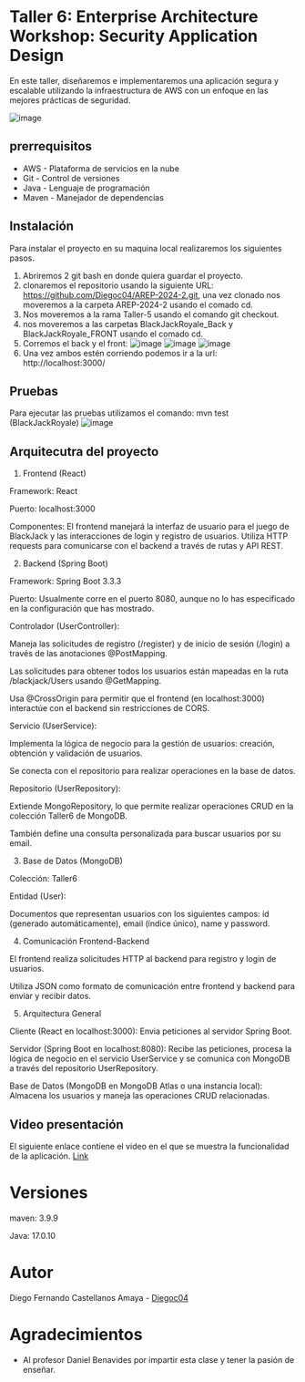 # Taller 6: Enterprise Architecture Workshop: Security Application Design
En este taller, diseñaremos e implementaremos una aplicación segura y escalable utilizando la infraestructura de AWS con un enfoque en las mejores prácticas de seguridad.

![image](https://github.com/user-attachments/assets/d545ff75-39fb-41cc-b88a-e975b38fb17a)

## prerrequisitos
* AWS  - Plataforma de servicios en la nube
* Git - Control de versiones
* Java - Lenguaje de programación
* Maven - Manejador de dependencias

## Instalación
Para instalar el proyecto en su maquina local realizaremos los siguientes pasos.

1. Abriremos 2 git bash en donde quiera guardar el proyecto.
2. clonaremos el repositorio usando la siguiente URL: https://github.com/Diegoc04/AREP-2024-2.git, una vez clonado nos moveremos a la carpeta AREP-2024-2 usando el comado cd.
3. Nos moveremos a la rama Taller-5 usando el comando git checkout.
4. nos moveremos a las carpetas BlackJackRoyale_Back y BlackJackRoyale_FRONT usando el comado cd.
5. Corremos el back y el front:
   ![image](https://github.com/user-attachments/assets/b1f0a16c-5ed4-40ce-9248-5b373ddf9df8)
   ![image](https://github.com/user-attachments/assets/bddd4ad9-d04a-46f9-a92d-2c0afa338a81)
   ![image](https://github.com/user-attachments/assets/9daed5d1-7498-4333-9dc9-88b91394a96a)
6. Una vez ambos estén corriendo podemos ir a la url: http://localhost:3000/

## Pruebas
Para ejecutar las pruebas utilizamos el comando: mvn test (BlackJackRoyale)
![image](https://github.com/user-attachments/assets/df562eda-8d54-4d48-802f-c48104c6551e)

## Arquitecutra del proyecto
1. Frontend (React)
   
Framework: React

Puerto: localhost:3000

Componentes: El frontend manejará la interfaz de usuario para el juego de BlackJack y las interacciones de login y registro de usuarios. Utiliza HTTP requests para comunicarse con el backend a través de rutas y API REST.

2. Backend (Spring Boot)
   
Framework: Spring Boot 3.3.3

Puerto: Usualmente corre en el puerto 8080, aunque no lo has especificado en la configuración que has mostrado.

Controlador (UserController):

Maneja las solicitudes de registro (/register) y de inicio de sesión (/login) a través de las anotaciones @PostMapping.

Las solicitudes para obtener todos los usuarios están mapeadas en la ruta /blackjack/Users usando @GetMapping.

Usa @CrossOrigin para permitir que el frontend (en localhost:3000) interactúe con el backend sin restricciones de CORS.

Servicio (UserService):

Implementa la lógica de negocio para la gestión de usuarios: creación, obtención y validación de usuarios.

Se conecta con el repositorio para realizar operaciones en la base de datos.

Repositorio (UserRepository):

Extiende MongoRepository, lo que permite realizar operaciones CRUD en la colección Taller6 de MongoDB.

También define una consulta personalizada para buscar usuarios por su email.

3. Base de Datos (MongoDB)
   
Colección: Taller6

Entidad (User):

Documentos que representan usuarios con los siguientes campos: id (generado automáticamente), email (índice único), name y password.

4. Comunicación Frontend-Backend
   
El frontend realiza solicitudes HTTP al backend para registro y login de usuarios.

Utiliza JSON como formato de comunicación entre frontend y backend para enviar y recibir datos.

5. Arquitectura General
   
Cliente (React en localhost:3000): Envia peticiones al servidor Spring Boot.

Servidor (Spring Boot en localhost:8080): Recibe las peticiones, procesa la lógica de negocio en el servicio UserService y se comunica con MongoDB a través del repositorio UserRepository.

Base de Datos (MongoDB en MongoDB Atlas o una instancia local): Almacena los usuarios y maneja las operaciones CRUD relacionadas.


## Video presentación 
El siguiente enlace contiene el video en el que se muestra la funcionalidad de la aplicación.
[Link](https://www.youtube.com/watch?v=fmX1lC0wjOI)

# Versiones 
maven: 3.9.9

Java: 17.0.10

# Autor
Diego Fernando Castellanos Amaya - [Diegoc04](https://github.com/Diegoc04)

# Agradecimientos
* Al profesor Daniel Benavides por impartir esta clase y tener la pasión de enseñar.
